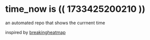 # time_now is (( 1733425200210 ))

an automated repo that shows the currnent time

inspired by [breakingheatmap](https://github.com/breakingheatmap/breakingheatmap)